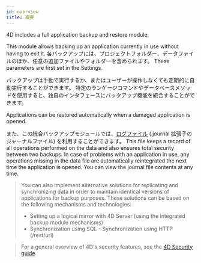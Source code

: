```yaml
---
id: overview
title: 概要
---
```


4D includes a full application backup and restore module.

This module allows backing up an application currently in use without having to exit it. 各バックアップには、プロジェクトフォルダー、データファイルのほか、任意の追加ファイルやフォルダーを含められます。 These parameters are first set in the Settings.

バックアップは手動で実行するか、またはユーザーが操作しなくても定期的に自動実行することができます。 特定のランゲージコマンドやデータベースメソッドを使用すると、独自のインタフェースにバックアップ機能を統合することができます。

Applications can be restored automatically when a damaged application is opened.

また、この統合バックアップモジュールでは、[ログファイル](log.md) (.journal 拡張子のジャーナルファイル) を利用することができます。 This file keeps a record of all operations performed on the data and also ensures total security between two backups. In case of problems with an application in use, any operations missing in the data file are automatically reintegrated the next time the application is opened. You can view the journal file contents at any time.

> You can also implement alternative solutions for replicating and synchronizing data in order to maintain identical versions of applications for backup purposes. These solutions can be based on the following mechanisms and technologies:  
> - Setting up a logical mirror with 4D Server (using the integrated backup module mechanisms)  
> - Synchronization using SQL - Synchronization using HTTP (/rest/url)


> For a general overview of 4D's security features, see the [4D Security guide](https://blog.4d.com/4d-security-guide/).

